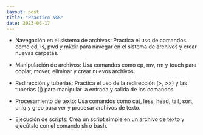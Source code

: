 ```yaml
---
layout: post
title: "Practico NGS"
date: 2023-06-17
---
```



- Navegación en el sistema de archivos: Practica el uso de comandos como cd, ls, pwd y mkdir para navegar en el sistema de archivos y crear nuevas carpetas.

- Manipulación de archivos: Usa comandos como cp, mv, rm y touch para copiar, mover, eliminar y crear nuevos archivos.

- Redirección y tuberías: Practica el uso de la redirección (>, >>) y las tuberías (|) para manipular la entrada y salida de los comandos.

- Procesamiento de texto: Usa comandos como cat, less, head, tail, sort, uniq y grep para ver y procesar archivos de texto.

- Ejecución de scripts: Crea un script simple en un archivo de texto y ejecútalo con el comando sh o bash.
